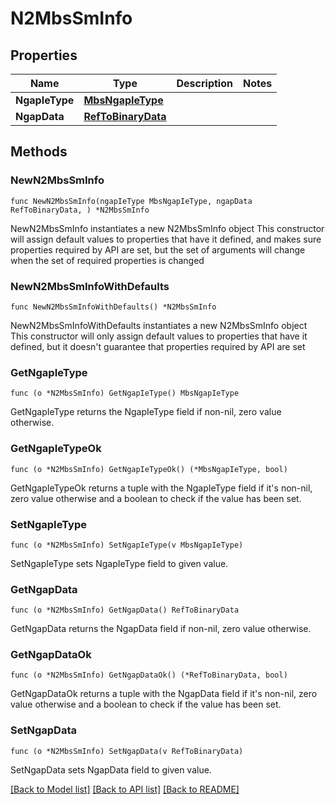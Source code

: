 # N2MbsSmInfo

## Properties

Name | Type | Description | Notes
------------ | ------------- | ------------- | -------------
**NgapIeType** | [**MbsNgapIeType**](MbsNgapIeType.md) |  | 
**NgapData** | [**RefToBinaryData**](RefToBinaryData.md) |  | 

## Methods

### NewN2MbsSmInfo

`func NewN2MbsSmInfo(ngapIeType MbsNgapIeType, ngapData RefToBinaryData, ) *N2MbsSmInfo`

NewN2MbsSmInfo instantiates a new N2MbsSmInfo object
This constructor will assign default values to properties that have it defined,
and makes sure properties required by API are set, but the set of arguments
will change when the set of required properties is changed

### NewN2MbsSmInfoWithDefaults

`func NewN2MbsSmInfoWithDefaults() *N2MbsSmInfo`

NewN2MbsSmInfoWithDefaults instantiates a new N2MbsSmInfo object
This constructor will only assign default values to properties that have it defined,
but it doesn't guarantee that properties required by API are set

### GetNgapIeType

`func (o *N2MbsSmInfo) GetNgapIeType() MbsNgapIeType`

GetNgapIeType returns the NgapIeType field if non-nil, zero value otherwise.

### GetNgapIeTypeOk

`func (o *N2MbsSmInfo) GetNgapIeTypeOk() (*MbsNgapIeType, bool)`

GetNgapIeTypeOk returns a tuple with the NgapIeType field if it's non-nil, zero value otherwise
and a boolean to check if the value has been set.

### SetNgapIeType

`func (o *N2MbsSmInfo) SetNgapIeType(v MbsNgapIeType)`

SetNgapIeType sets NgapIeType field to given value.


### GetNgapData

`func (o *N2MbsSmInfo) GetNgapData() RefToBinaryData`

GetNgapData returns the NgapData field if non-nil, zero value otherwise.

### GetNgapDataOk

`func (o *N2MbsSmInfo) GetNgapDataOk() (*RefToBinaryData, bool)`

GetNgapDataOk returns a tuple with the NgapData field if it's non-nil, zero value otherwise
and a boolean to check if the value has been set.

### SetNgapData

`func (o *N2MbsSmInfo) SetNgapData(v RefToBinaryData)`

SetNgapData sets NgapData field to given value.



[[Back to Model list]](../README.md#documentation-for-models) [[Back to API list]](../README.md#documentation-for-api-endpoints) [[Back to README]](../README.md)


